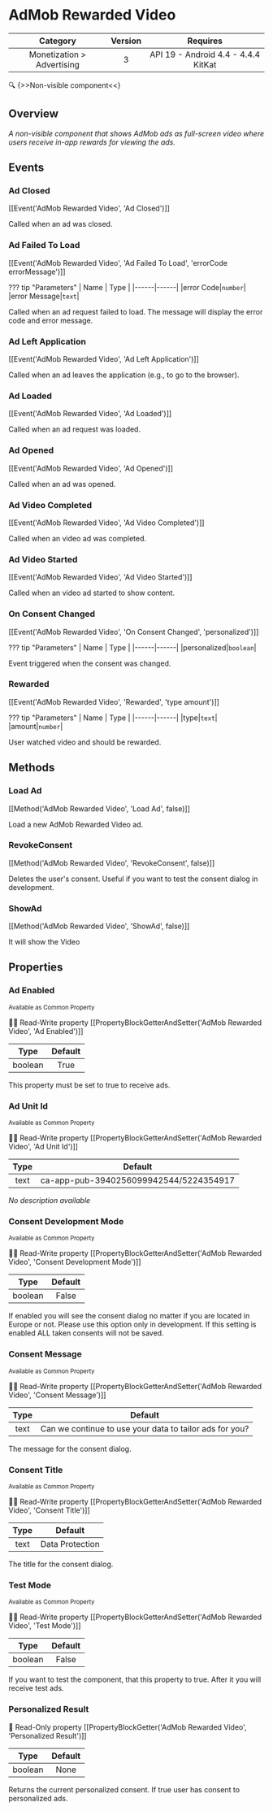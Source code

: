 # AdMob Rewarded Video

| Category | Version | Requires |
|:--------:|:-------:|:--------:|
|Monetization > Advertising|3|API 19 - Android 4.4 - 4.4.4 KitKat|

:mag: {>>Non-visible component<<}

## Overview

_A non-visible component that shows AdMob ads as full-screen video where users receive in-app rewards for viewing the ads._

## Events

### Ad Closed

[[Event('AdMob Rewarded Video', 'Ad Closed')]]

Called when an ad was closed.

### Ad Failed To Load

[[Event('AdMob Rewarded Video', 'Ad Failed To Load', 'errorCode errorMessage')]]

??? tip "Parameters"
    | Name | Type |
    |------|------|
    |error Code|`number`|
    |error Message|`text`|


Called when an ad request failed to load. The message will display the error code and error message.

### Ad Left Application

[[Event('AdMob Rewarded Video', 'Ad Left Application')]]

Called when an ad leaves the application (e.g., to go to the browser).

### Ad Loaded

[[Event('AdMob Rewarded Video', 'Ad Loaded')]]

Called when an ad request was loaded.

### Ad Opened

[[Event('AdMob Rewarded Video', 'Ad Opened')]]

Called when an ad was opened.

### Ad Video Completed

[[Event('AdMob Rewarded Video', 'Ad Video Completed')]]

Called when an video ad was completed.

### Ad Video Started

[[Event('AdMob Rewarded Video', 'Ad Video Started')]]

Called when an video ad started to show content.

### On Consent Changed

[[Event('AdMob Rewarded Video', 'On Consent Changed', 'personalized')]]

??? tip "Parameters"
    | Name | Type |
    |------|------|
    |personalized|`boolean`|


Event triggered when the consent was changed.

### Rewarded

[[Event('AdMob Rewarded Video', 'Rewarded', 'type amount')]]

??? tip "Parameters"
    | Name | Type |
    |------|------|
    |type|`text`|
    |amount|`number`|


User watched video and should be rewarded.

## Methods

### Load Ad

[[Method('AdMob Rewarded Video', 'Load Ad', false)]]

Load a new AdMob Rewarded Video ad.

### RevokeConsent

[[Method('AdMob Rewarded Video', 'RevokeConsent', false)]]

Deletes the user's consent. Useful if you want to test the consent dialog in development.

### ShowAd

[[Method('AdMob Rewarded Video', 'ShowAd', false)]]

It will show the Video

## Properties

### Ad Enabled

<small>Available as Common Property</small>

:eyes::pencil: Read-Write property
[[PropertyBlockGetterAndSetter('AdMob Rewarded Video', 'Ad Enabled')]]

| Type | Default |
|:----:|:-------:|
|boolean|True|

This property must be set to true to receive ads.

### Ad Unit Id

<small>Available as Common Property</small>

:eyes::pencil: Read-Write property
[[PropertyBlockGetterAndSetter('AdMob Rewarded Video', 'Ad Unit Id')]]

| Type | Default |
|:----:|:-------:|
|text|ca-app-pub-3940256099942544/5224354917|

_No description available_

### Consent Development Mode

<small>Available as Common Property</small>

:eyes::pencil: Read-Write property
[[PropertyBlockGetterAndSetter('AdMob Rewarded Video', 'Consent Development Mode')]]

| Type | Default |
|:----:|:-------:|
|boolean|False|

If enabled you will see the consent dialog no matter if you are located in Europe or not. Please use this option only in development.  If this setting is enabled ALL taken consents will not be saved.

### Consent Message

<small>Available as Common Property</small>

:eyes::pencil: Read-Write property
[[PropertyBlockGetterAndSetter('AdMob Rewarded Video', 'Consent Message')]]

| Type | Default |
|:----:|:-------:|
|text|Can we continue to use your data to tailor ads for you?|

The message for the consent dialog.

### Consent Title

<small>Available as Common Property</small>

:eyes::pencil: Read-Write property
[[PropertyBlockGetterAndSetter('AdMob Rewarded Video', 'Consent Title')]]

| Type | Default |
|:----:|:-------:|
|text|Data Protection|

The title for the consent dialog.

### Test Mode

<small>Available as Common Property</small>

:eyes::pencil: Read-Write property
[[PropertyBlockGetterAndSetter('AdMob Rewarded Video', 'Test Mode')]]

| Type | Default |
|:----:|:-------:|
|boolean|False|

If you want to test the component, that this property to true. After it you will receive test ads.

### Personalized Result



:eyes: Read-Only property
[[PropertyBlockGetter('AdMob Rewarded Video', 'Personalized Result')]]

| Type | Default |
|:----:|:-------:|
|boolean|None|

Returns the current personalized consent. If true user has consent to personalized ads.